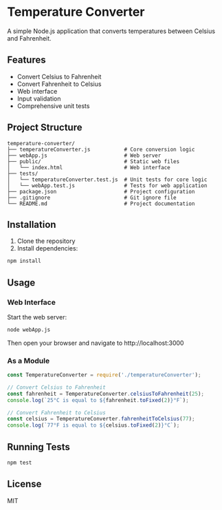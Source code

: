 # Temperature Converter

A simple Node.js application that converts temperatures between Celsius and Fahrenheit.

## Features

- Convert Celsius to Fahrenheit
- Convert Fahrenheit to Celsius
- Web interface
- Input validation
- Comprehensive unit tests

## Project Structure

```
temperature-converter/
├── temperatureConverter.js           # Core conversion logic
├── webApp.js                         # Web server
├── public/                           # Static web files
│   └── index.html                    # Web interface
├── tests/
│   └── temperatureConverter.test.js  # Unit tests for core logic
│   └── webApp.test.js                # Tests for web application
├── package.json                      # Project configuration
├── .gitignore                        # Git ignore file
└── README.md                         # Project documentation
```

## Installation

1. Clone the repository
2. Install dependencies:

```bash
npm install
```

## Usage

### Web Interface

Start the web server:

```bash
node webApp.js
```

Then open your browser and navigate to http://localhost:3000

### As a Module

```javascript
const TemperatureConverter = require('./temperatureConverter');

// Convert Celsius to Fahrenheit
const fahrenheit = TemperatureConverter.celsiusToFahrenheit(25);
console.log(`25°C is equal to ${fahrenheit.toFixed(2)}°F`);

// Convert Fahrenheit to Celsius
const celsius = TemperatureConverter.fahrenheitToCelsius(77);
console.log(`77°F is equal to ${celsius.toFixed(2)}°C`);
```

## Running Tests

```bash
npm test
```

## License

MIT

